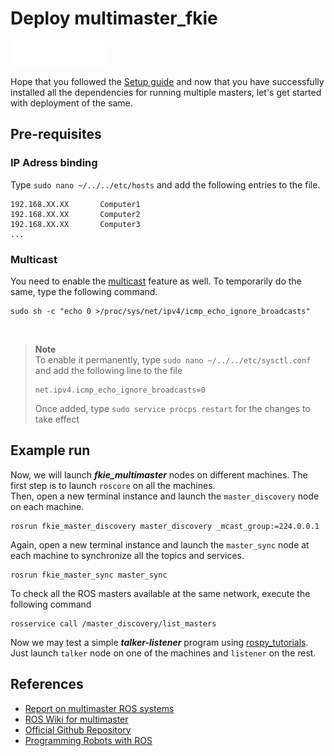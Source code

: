 # Deploy multimaster_fkie
<img src="../assets/img/ROS_logo.png" alt="drawing" height="40"/>

Hope that you followed the [Setup guide](/multimaster/SETUP.md) and now that you have successfully installed all the dependencies for running multiple masters, let's get started with deployment of the same.
## Pre-requisites
### IP Adress binding
Type `sudo nano ~/../../etc/hosts` and add the following entries to the file.
```
192.168.XX.XX       Computer1
192.168.XX.XX       Computer2
192.168.XX.XX       Computer3
... 
```
### Multicast
You need to enable the [multicast](https://manpages.ubuntu.com/manpages/jammy/man4/multicast.4freebsd.html#:~:text=Multicast%20routing%20is%20used%20to,of%20the%20same%20data%20packets.) feature as well. To temporarily do the same, type the following command.
```
sudo sh -c "echo 0 >/proc/sys/net/ipv4/icmp_echo_ignore_broadcasts"
```
<br>

> **Note**  
> To enable it permanently, type `sudo nano ~/../../etc/sysctl.conf` and add the following line to the file
> ```
> net.ipv4.icmp_echo_ignore_broadcasts=0
> ```
> Once added, type `sudo service procps restart` for the changes to take effect
## Example run
Now, we will launch ***fkie_multimaster*** nodes on different machines. The first step is to launch `roscore` on all the machines.  
Then, open a new terminal instance and launch the `master_discovery` node on each machine.
```
rosrun fkie_master_discovery master_discovery _mcast_group:=224.0.0.1
```
Again, open a new terminal instance and launch the `master_sync` node at each machine to synchronize all the topics and services.
```
rosrun fkie_master_sync master_sync
```
To check all the ROS masters available at the same network, execute the following command
```
rosservice call /master_discovery/list_masters
```
Now we may test a simple ***talker-listener*** program using [rospy_tutorials](http://wiki.ros.org/rospy_tutorials). Just launch `talker` node on one of the machines and `listener` on the rest.
## References
- [Report on multimaster ROS systems](https://digital.csic.es/bitstream/10261/133333/1/ROS-systems.pdf)
- [ROS Wiki for multimaster](http://wiki.ros.org/multimaster_fkie)  
- [Official Github Repository](https://github.com/fkie/multimaster_fkie)  
- [Programming Robots with ROS](../Programming_Robots_with_ROS.pdf)
